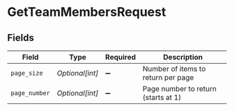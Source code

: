 # GetTeamMembersRequest


## Fields

| Field                               | Type                                | Required                            | Description                         |
| ----------------------------------- | ----------------------------------- | ----------------------------------- | ----------------------------------- |
| `page_size`                         | *Optional[int]*                     | :heavy_minus_sign:                  | Number of items to return per page  |
| `page_number`                       | *Optional[int]*                     | :heavy_minus_sign:                  | Page number to return (starts at 1) |